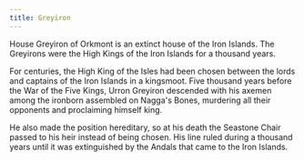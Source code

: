 ```yaml
---
title: Greyiron
---
```


House Greyiron of Orkmont is an extinct house of the Iron Islands. The Greyirons were the High Kings of the Iron Islands for a thousand years.

For centuries, the High King of the Isles had been chosen between the lords and captains of the Iron Islands in a kingsmoot. Five thousand years before the War of the Five Kings, Urron Greyiron descended with his axemen among the ironborn assembled on Nagga's Bones, murdering all their opponents and proclaiming himself king.

He also made the position hereditary, so at his death the Seastone Chair passed to his heir instead of being chosen. His line ruled during a thousand years until it was extinguished by the Andals that came to the Iron Islands. 


